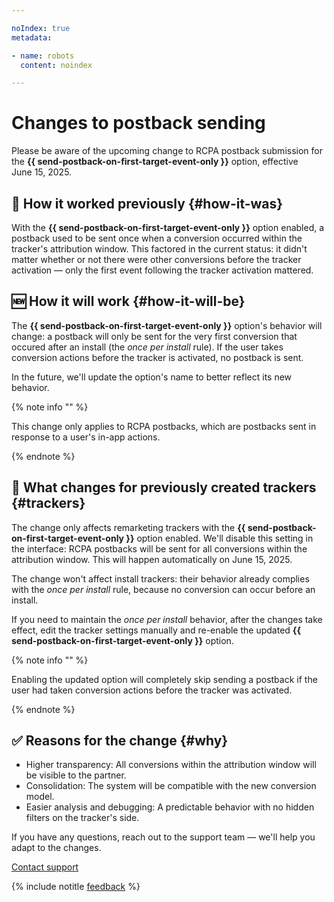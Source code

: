 ```yaml
---

noIndex: true
metadata:

- name: robots
  content: noindex

---
```


# Changes to postback sending

Please be aware of the upcoming change to RCPA postback submission for the **{{ send-postback-on-first-target-event-only }}** option, effective June 15, 2025.

## 🔄 How it worked previously {#how-it-was}

With the **{{ send-postback-on-first-target-event-only }}** option enabled, a postback used to be sent once when a conversion occurred within the tracker's attribution window. This factored in the current status: it didn't matter whether or not there were other conversions before the tracker activation — only the first event following the tracker activation mattered.

## 🆕 How it will work {#how-it-will-be}

The **{{ send-postback-on-first-target-event-only }}** option's behavior will change: a postback will only be sent for the very first conversion that occured after an install (the *once per install* rule). If the user takes conversion actions before the tracker is activated, no postback is sent.

In the future, we'll update the option's name to better reflect its new behavior.

{% note info "" %}

This change only applies to RCPA postbacks, which are postbacks sent in response to a user's in-app actions.

{% endnote %}

## 🧩 What changes for previously created trackers {#trackers}

The change only affects remarketing trackers with the **{{ send-postback-on-first-target-event-only }}** option enabled. We'll disable this setting in the interface: RCPA postbacks will be sent for all conversions within the attribution window. This will happen automatically on June 15, 2025.

The change won't affect install trackers: their behavior already complies with the *once per install* rule, because no conversion can occur before an install.

If you need to maintain the *once per install* behavior, after the changes take effect, edit the tracker settings manually and re-enable the updated **{{ send-postback-on-first-target-event-only }}** option.

{% note info "" %}

Enabling the updated option will completely skip sending a postback if the user had taken conversion actions before the tracker was activated.

{% endnote %}

## ✅ Reasons for the change {#why}

- Higher transparency: All conversions within the attribution window will be visible to the partner.
- Consolidation: The system will be compatible with the new conversion model.
- Easier analysis and debugging: A predictable behavior with no hidden filters on the tracker's side.

If you have any questions, reach out to the support team — we'll help you adapt to the changes.

<a href="../troubleshooting/feedback-new.html">
  <span class="button">Contact support</span>
</a>

{% include notitle [feedback](../_includes/feedback-button.md) %}

